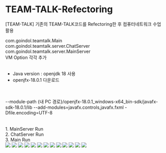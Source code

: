 # TEAM-TALK-Refectoring
[TEAM-TALK] 기존의 TEAM-TALK코드를 Refectoring한 후 컴퓨터네트워크 수업 활용

com.goindol.teamtalk.Main
<br/>
com.goindol.teamtalk.server.ChatServer
<br/>
com.goindol.teamtalk.server.MainServer
<br/>
VM Option 각각 추가
<br/>
<br/>
+ Java version : openjdk 18 사용
+ openjfx-18.0.1 다운로드
<br/>
<br/>
--module-path
{내 PC 경로}/openjfx-18.0.1_windows-x64_bin-sdk/javafx-sdk-18.0.1/lib
--add-modules=javafx.controls,javafx.fxml
-Dfile.encoding=UTF-8

<br/>
<br/>
<br/>
1. MainServer Run
<br/>
2. ChatServer Run
<br/>
3. Main Run
<br/>

<img src="https://user-images.githubusercontent.com/74559561/208594826-ab4c5799-f272-4259-85f1-56fb7f107097.png">
<img src="https://user-images.githubusercontent.com/74559561/208594846-b7c6fd3a-ae37-48fe-a88b-70430b81dd5c.png">
<img src="https://user-images.githubusercontent.com/74559561/208594864-aa1cf125-3937-45aa-a9ea-da68d1522c21.png">
<img src="https://user-images.githubusercontent.com/74559561/208594870-13908a33-6c7f-4409-92ab-3f6a38c00ea1.png">
<img src="https://user-images.githubusercontent.com/74559561/208594878-d776c987-1c39-49ea-b505-e16de80c2ff5.png">
<img src="https://user-images.githubusercontent.com/74559561/208594884-6de42d26-9460-40ce-b2a7-451c17cee58b.png">
<img src="https://user-images.githubusercontent.com/74559561/208594896-9727b688-8a5d-4f1e-a966-5b115eb3011a.png">
<img src="https://user-images.githubusercontent.com/74559561/208594907-d5c875c2-66fc-49be-a730-6ed160d42739.png">
<img src="https://user-images.githubusercontent.com/74559561/208594911-1b5cdb87-2403-4be5-879a-4561857d7358.png">
<img src="https://user-images.githubusercontent.com/74559561/208594917-4e3d52d1-28f4-49d7-a39c-76fd119d60d2.png">
<img src="https://user-images.githubusercontent.com/74559561/208594924-cc60821e-35b8-4810-a46b-abba572f0fd6.png">
<img src="https://user-images.githubusercontent.com/74559561/208594931-329ca8fc-6d49-4e89-980f-18373a459b87.png">
<img src="https://user-images.githubusercontent.com/74559561/208594938-ec9a5ae5-12e7-4892-bc54-86bdf5702582.png">

